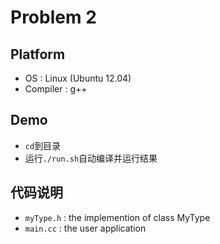 Problem 2
=========

## Platform

- OS : Linux (Ubuntu 12.04)
- Compiler : g++

## Demo

- `cd`到目录
- 运行`./run.sh`自动编译并运行结果

## 代码说明

- `myType.h` : the implemention of class MyType
- `main.cc`  : the user application
